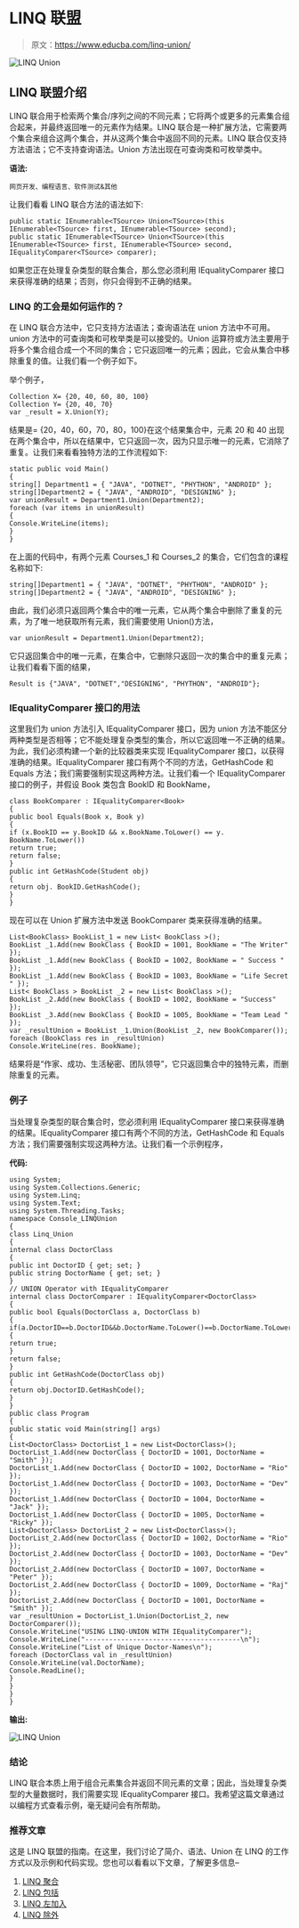 # LINQ 联盟

> 原文：<https://www.educba.com/linq-union/>

![LINQ Union](img/b91fad8aa4b50a980f328d2e6edf7c1d.png)



## LINQ 联盟介绍

LINQ 联合用于检索两个集合/序列之间的不同元素；它将两个或更多的元素集合组合起来，并最终返回唯一的元素作为结果。LINQ 联合是一种扩展方法，它需要两个集合来组合这两个集合，并从这两个集合中返回不同的元素。LINQ 联合仅支持方法语法；它不支持查询语法。Union 方法出现在可查询类和可枚举类中。

**语法:**

<small>网页开发、编程语言、软件测试&其他</small>

让我们看看 LINQ 联合方法的语法如下:

```
public static IEnumerable<TSource> Union<TSource>(this IEnumerable<TSource> first, IEnumerable<TSource> second);
public static IEnumerable<TSource> Union<TSource>(this IEnumerable<TSource> first, IEnumerable<TSource> second, IEqualityComparer<TSource> comparer);
```

如果您正在处理复杂类型的联合集合，那么您必须利用 IEqualityComparer 接口来获得准确的结果；否则，你只会得到不正确的结果。

### LINQ 的工会是如何运作的？

在 LINQ 联合方法中，它只支持方法语法；查询语法在 union 方法中不可用。union 方法中的可查询类和可枚举类是可以接受的。Union 运算符或方法主要用于将多个集合组合成一个不同的集合；它只返回唯一的元素；因此，它会从集合中移除重复的值。让我们看一个例子如下。

举个例子，

```
Collection X= {20, 40, 60, 80, 100}
Collection Y= {20, 40, 70}
var _result = X.Union(Y);
```

结果是= {20，40，60，70，80，100}在这个结果集合中，元素 20 和 40 出现在两个集合中，所以在结果中，它只返回一次，因为只显示唯一的元素，它消除了重复。让我们来看看独特方法的工作流程如下:

```
static public void Main()
{
string[] Department1 = { "JAVA", "DOTNET", "PHYTHON", "ANDROID" };
string[]Department2 = { "JAVA", "ANDROID", "DESIGNING" };
var unionResult = Department1.Union(Department2);
foreach (var items in unionResult)
{
Console.WriteLine(items);
}
}
```

在上面的代码中，有两个元素 Courses_1 和 Courses_2 的集合，它们包含的课程名称如下:

```
string[]Department1 = { "JAVA", "DOTNET", "PHYTHON", "ANDROID" };
string[]Department2 = { "JAVA", "ANDROID", "DESIGNING" };
```

由此，我们必须只返回两个集合中的唯一元素，它从两个集合中删除了重复的元素，为了唯一地获取所有元素，我们需要使用 Union()方法，

```
var unionResult = Department1.Union(Department2);
```

它只返回集合中的唯一元素，在集合中，它删除只返回一次的集合中的重复元素；让我们看看下面的结果，

```
Result is {"JAVA", "DOTNET","DESIGNING", "PHYTHON", "ANDROID"};
```

### IEqualityComparer 接口的用法

这里我们为 union 方法引入 IEqualityComparer 接口，因为 union 方法不能区分两种类型是否相等；它不能处理复杂类型的集合，所以它返回唯一不正确的结果。为此，我们必须构建一个新的比较器类来实现 IEqualityComparer 接口，以获得准确的结果。IEqualityComparer 接口有两个不同的方法，GetHashCode 和 Equals 方法；我们需要强制实现这两种方法。让我们看一个 IEqualityComparer 接口的例子，并假设 Book 类包含 BookID 和 BookName，

```
class BookComparer : IEqualityComparer<Book>
{
public bool Equals(Book x, Book y)
{
if (x.BookID == y.BookID && x.BookName.ToLower() == y. BookName.ToLower())
return true;
return false;
}
public int GetHashCode(Student obj)
{
return obj. BookID.GetHashCode();
}
}
```

现在可以在 Union 扩展方法中发送 BookComparer 类来获得准确的结果。

```
List<BookClass> BookList_1 = new List< BookClass >();
BookList _1.Add(new BookClass { BookID = 1001, BookName = "The Writer" });
BookList _1.Add(new BookClass { BookID = 1002, BookName = " Success " });
BookList _1.Add(new BookClass { BookID = 1003, BookName = "Life Secret " });
List< BookClass > BookList _2 = new List< BookClass >();
BookList _2.Add(new BookClass { BookID = 1002, BookName = "Success" });
BookList _3.Add(new BookClass { BookID = 1005, BookName = "Team Lead " });
var _resultUnion = BookList _1.Union(BookList _2, new BookComparer());
foreach (BookClass res in _resultUnion)
Console.WriteLine(res. BookName);
```

结果将是“作家、成功、生活秘密、团队领导”，它只返回集合中的独特元素，而删除重复的元素。

### 例子

当处理复杂类型的联合集合时，您必须利用 IEqualityComparer 接口来获得准确的结果。IEqualityComparer 接口有两个不同的方法，GetHashCode 和 Equals 方法；我们需要强制实现这两种方法。让我们看一个示例程序，

**代码:**

```
using System;
using System.Collections.Generic;
using System.Linq;
using System.Text;
using System.Threading.Tasks;
namespace Console_LINQUnion
{
class Linq_Union
{
internal class DoctorClass
{
public int DoctorID { get; set; }
public string DoctorName { get; set; }
}
// UNION Operator with IEqualityComparer
internal class DoctorComparer : IEqualityComparer<DoctorClass>
{
public bool Equals(DoctorClass a, DoctorClass b)
{ if(a.DoctorID==b.DoctorID&&b.DoctorName.ToLower()==b.DoctorName.ToLower())
{
return true;
}
return false;
}
public int GetHashCode(DoctorClass obj)
{
return obj.DoctorID.GetHashCode();
}
}
public class Program
{
public static void Main(string[] args)
{
List<DoctorClass> DoctorList_1 = new List<DoctorClass>();
DoctorList_1.Add(new DoctorClass { DoctorID = 1001, DoctorName = "Smith" });
DoctorList_1.Add(new DoctorClass { DoctorID = 1002, DoctorName = "Rio" });
DoctorList_1.Add(new DoctorClass { DoctorID = 1003, DoctorName = "Dev" });
DoctorList_1.Add(new DoctorClass { DoctorID = 1004, DoctorName = "Jack" });
DoctorList_1.Add(new DoctorClass { DoctorID = 1005, DoctorName = "Ricky" });
List<DoctorClass> DoctorList_2 = new List<DoctorClass>();
DoctorList_2.Add(new DoctorClass { DoctorID = 1002, DoctorName = "Rio" });
DoctorList_2.Add(new DoctorClass { DoctorID = 1003, DoctorName = "Dev" });
DoctorList_2.Add(new DoctorClass { DoctorID = 1007, DoctorName = "Peter" });
DoctorList_2.Add(new DoctorClass { DoctorID = 1009, DoctorName = "Raj" });
DoctorList_2.Add(new DoctorClass { DoctorID = 1001, DoctorName = "Smith" });
var _resultUnion = DoctorList_1.Union(DoctorList_2, new DoctorComparer());
Console.WriteLine("USING LINQ-UNION WITH IEqualityComparer");
Console.WriteLine("---------------------------------------\n");
Console.WriteLine("List of Unique Doctor-Names\n");
foreach (DoctorClass val in _resultUnion)
Console.WriteLine(val.DoctorName);
Console.ReadLine();
}
}
}
}
```

**输出:**

![LINQ Union](img/affeb38fbb9d006e9f5ead8a84080089.png)



### 结论

LINQ 联合本质上用于组合元素集合并返回不同元素的文章；因此，当处理复杂类型的大量数据时，我们需要实现 IEqualityComparer 接口。我希望这篇文章通过以编程方式查看示例，毫无疑问会有所帮助。

### 推荐文章

这是 LINQ 联盟的指南。在这里，我们讨论了简介、语法、Union 在 LINQ 的工作方式以及示例和代码实现。您也可以看看以下文章，了解更多信息–

1.  [LINQ 聚合](https://www.educba.com/linq-aggregate/)
2.  [LINQ 包括](https://www.educba.com/linq-include/)
3.  [LINQ 左加入](https://www.educba.com/linq-left-join/)
4.  [LINQ 除外](https://www.educba.com/linq-except/)





